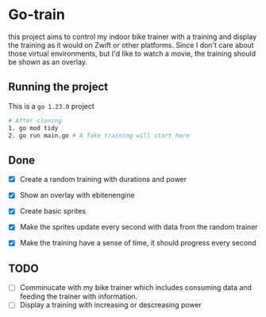 # Go-train

this project aims to control my indoor bike trainer with a training and display the training as it would on Zwift or other platforms. Since I don't care about those virtual environments, but I'd like to watch a movie, the training should be shown as an overlay.

## Running the project

This is a `go 1.23.0` project

```bash
# After cloning
1. go mod tidy
2. go run main.go # A fake training will start here
```

## Done

- [x] Create a random training with durations and power
- [x] Show an overlay with ebitenengine
- [x] Create basic sprites
- [x] Make the sprites update every second with data from the random trainer
- [x] Make the training have a sense of time, it should progress every second


## TODO

- [ ] Comminucate with my bike trainer which includes consuming data and feeding the trainer with information.
- [ ] Display a training with increasing or descreasing power
